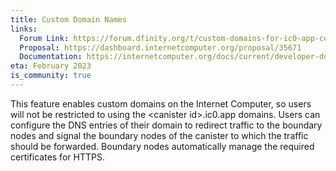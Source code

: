 ```yaml
---
title: Custom Domain Names
links:
  Forum Link: https://forum.dfinity.org/t/custom-domains-for-ic0-app-community-consideration/6162
  Proposal: https://dashboard.internetcomputer.org/proposal/35671
  Documentation: https://internetcomputer.org/docs/current/developer-docs/production/custom-domain/
eta: February 2023
is_community: true
---
```


This feature enables custom domains on the Internet Computer, so users will not be restricted to using the \<canister id\>.ic0.app domains. Users can configure the DNS entries of their domain to redirect traffic to the boundary nodes and signal the boundary nodes of the canister to which the traffic should be forwarded. Boundary nodes automatically manage the required certificates for HTTPS.
